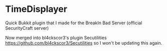# TimeDisplayer
Quick Bukkit plugin that I made for the BreakIn Bad Server (official SecurityCraft server)

Now merged into bl4ckscor3's plugin Secutilities https://github.com/bl4ckscor3/Secutilities so I won't be updating this again.
